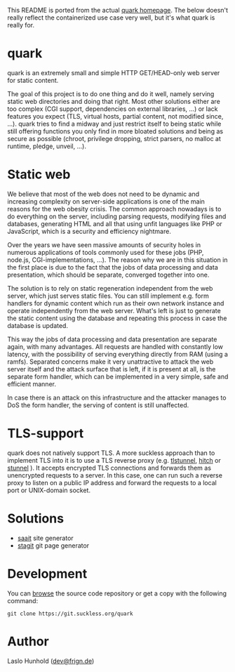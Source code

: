 This README is ported from the actual [quark homepage](https://tools.suckless.org/quark/). The below doesn't really reflect the containerized use case very well, but it's what quark is really for.

# quark
quark is an extremely small and simple HTTP GET/HEAD-only web server for static content.

The goal of this project is to do one thing and do it well, namely serving static web directories and doing that right. Most other solutions either are too complex (CGI support, dependencies on external libraries, ...) or lack features you expect (TLS, virtual hosts, partial content, not modified since, ...). quark tries to find a midway and just restrict itself to being static while still offering functions you only find in more bloated solutions and being as secure as possible (chroot, privilege dropping, strict parsers, no malloc at runtime, pledge, unveil, ...).

# Static web
We believe that most of the web does not need to be dynamic and increasing complexity on server-side applications is one of the main reasons for the web obesity crisis. The common approach nowadays is to do everything on the server, including parsing requests, modifying files and databases, generating HTML and all that using unfit languages like PHP or JavaScript, which is a security and efficiency nightmare.

Over the years we have seen massive amounts of security holes in numerous applications of tools commonly used for these jobs (PHP, node.js, CGI-implementations, ...). The reason why we are in this situation in the first place is due to the fact that the jobs of data processing and data presentation, which should be separate, converged together into one.

The solution is to rely on static regeneration independent from the web server, which just serves static files. You can still implement e.g. form handlers for dynamic content which run as their own network instance and operate independently from the web server. What's left is just to generate the static content using the database and repeating this process in case the database is updated.

This way the jobs of data processing and data presentation are separate again, with many advantages. All requests are handled with constantly low latency, with the possibility of serving everything directly from RAM (using a ramfs). Separated concerns make it very unattractive to attack the web server itself and the attack surface that is left, if it is present at all, is the separate form handler, which can be implemented in a very simple, safe and efficient manner.

In case there is an attack on this infrastructure and the attacker manages to DoS the form handler, the serving of content is still unaffected.

# TLS-support
quark does not natively support TLS. A more suckless approach than to implement TLS into it is to use a TLS reverse proxy (e.g. [tlstunnel](https://github.com/hannesm/tlstunnel), [hitch](https://hitch-tls.org/) or [stunnel](https://www.stunnel.org/) ). It accepts encrypted TLS connections and forwards them as unencrypted requests to a server. In this case, one can run such a reverse proxy to listen on a public IP address and forward the requests to a local port or UNIX-domain socket.

# Solutions
- [saait](https://git.codemadness.org/saait/file/README.html) site generator
- [stagit](https://git.codemadness.org/stagit/file/README.html) git page generator

# Development
You can [browse](https://git.suckless.org/quark) the source code repository or get a copy with the following command:

`git clone https://git.suckless.org/quark`

# Author
Laslo Hunhold (dev@frign.de)
